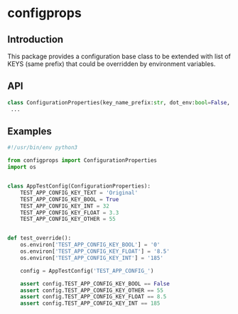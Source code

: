 # configprops

## Introduction

This package provides a configuration base class to be extended with list of KEYS (same prefix) that could be overridden by environment variables. 

## API

```python
class ConfigurationProperties(key_name_prefix:str, dot_env:bool=False, debug=False):
 ...
```

## Examples

```python
#!/usr/bin/env python3

from configprops import ConfigurationProperties
import os


class AppTestConfig(ConfigurationProperties):
    TEST_APP_CONFIG_KEY_TEXT = 'Original'
    TEST_APP_CONFIG_KEY_BOOL = True
    TEST_APP_CONFIG_KEY_INT = 32
    TEST_APP_CONFIG_KEY_FLOAT = 3.3
    TEST_APP_CONFIG_KEY_OTHER = 55


def test_override():
    os.environ['TEST_APP_CONFIG_KEY_BOOL'] = '0'
    os.environ['TEST_APP_CONFIG_KEY_FLOAT'] = '8.5'
    os.environ['TEST_APP_CONFIG_KEY_INT'] = '185'

    config = AppTestConfig('TEST_APP_CONFIG_')

    assert config.TEST_APP_CONFIG_KEY_BOOL == False
    assert config.TEST_APP_CONFIG_KEY_OTHER == 55
    assert config.TEST_APP_CONFIG_KEY_FLOAT == 8.5
    assert config.TEST_APP_CONFIG_KEY_INT == 185

```
